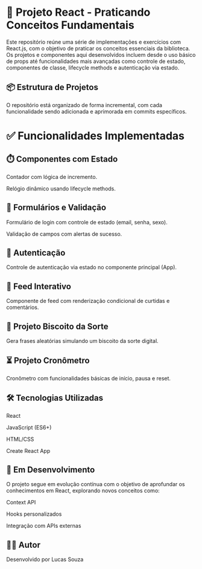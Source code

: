 # 🚀 Projeto React - Praticando Conceitos Fundamentais
Este repositório reúne uma série de implementações e exercícios com React.js, com o objetivo de praticar os conceitos essenciais da biblioteca. Os projetos e componentes aqui desenvolvidos incluem desde o uso básico de props até funcionalidades mais avançadas como controle de estado, componentes de classe, lifecycle methods e autenticação via estado.

## 📦 Estrutura de Projetos
O repositório está organizado de forma incremental, com cada funcionalidade sendo adicionada e aprimorada em commits específicos.

# ✅ Funcionalidades Implementadas

## ⏱️ Componentes com Estado

Contador com lógica de incremento.

Relógio dinâmico usando lifecycle methods.

## 🧪 Formulários e Validação

Formulário de login com controle de estado (email, senha, sexo).

Validação de campos com alertas de sucesso.

## 🔐 Autenticação

Controle de autenticação via estado no componente principal (App).

## 📰 Feed Interativo

Componente de feed com renderização condicional de curtidas e comentários.

## 🍪 Projeto Biscoito da Sorte

Gera frases aleatórias simulando um biscoito da sorte digital.

## ⏳ Projeto Cronômetro

Cronômetro com funcionalidades básicas de início, pausa e reset.

## 🛠️ Tecnologias Utilizadas
React

JavaScript (ES6+)

HTML/CSS

Create React App

## 🚧 Em Desenvolvimento
O projeto segue em evolução contínua com o objetivo de aprofundar os conhecimentos em React, explorando novos conceitos como:

Context API

Hooks personalizados

Integração com APIs externas

## 👨‍💻 Autor
Desenvolvido por Lucas Souza
